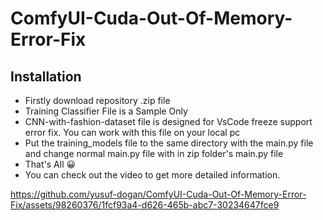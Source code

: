 # ComfyUI-Cuda-Out-Of-Memory-Error-Fix

## Installation

- Firstly download repository .zip file
- Training Classifier File is a Sample Only
- CNN-with-fashion-dataset file is designed for VsCode freeze support error fix. You can work with this file on your local pc
- Put the training_models file to the same directory with the main.py file and change normal main.py file with in zip folder's main.py file
- That's All  :grinning:
- You can check out the video to get more detailed information.


https://github.com/yusuf-dogan/ComfyUI-Cuda-Out-Of-Memory-Error-Fix/assets/98260376/1fcf93a4-d626-465b-abc7-30234647fce9

